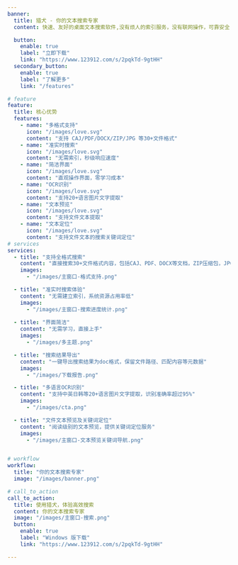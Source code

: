 ```yaml
---
banner:
  title: 猎犬 - 你的文本搜索专家
  content: 快速、友好的桌面文本搜索软件,没有烦人的索引服务，没有联网操作，可靠安全！

  button:
    enable: true
    label: "立即下载"
    link: "https://www.123912.com/s/2pqkTd-9gtHH"
  secondary_button:
    enable: true
    label: "了解更多"
    link: "/features"

# feature
feature:
  title: 核心优势
  features:
    - name: "多格式支持"
      icon: "/images/love.svg"
      content: "支持 CAJ/PDF/DOCX/ZIP/JPG 等30+文件格式"
    - name: "准实时搜索"
      icon: "/images/love.svg"
      content: "无需索引，秒级响应速度"
    - name: "简洁界面"
      icon: "/images/love.svg"
      content: "直观操作界面，零学习成本"
    - name: "OCR识别"
      icon: "/images/love.svg"
      content: "支持20+语言图片文字提取"
    - name: "文本预览"
      icon: "/images/love.svg"
      content: "支持文件文本提取"
    - name: "文本定位"
      icon: "/images/love.svg"
      content: "支持文件文本的搜索关键词定位"
# services
services:
  - title: "支持全格式搜索"
    content: "直接搜索30+文件格式内容，包括CAJ、PDF、DOCX等文档，ZIP压缩包，JPG/PNG图片中的文字；支持的格式包含：caj pdf doc docx ppt pptx xls xlsx txt zip rar 7z xml markdown java sql xmind json svg vsdx dwg epub mobi azw3 jpg png jpeg gif bmp tiff webp等"
    images:
      - "/images/主窗口-格式支持.png"

  - title: "准实时搜索体验"
    content: "无需建立索引，系统资源占用率低"
    images:
      - "/images/主窗口-搜索进度统计.png"
      
  - title: "界面简洁"
    content: "无需学习，直接上手"
    images:
      - "/images/多主题.png"

  - title: "搜索结果导出"
    content: "一键导出搜索结果为doc格式，保留文件路径、匹配内容等元数据"
    images:
      - "/images/下载报告.png"

  - title: "多语言OCR识别"
    content: "支持中英日韩等20+语言图片文字提取，识别准确率超过95%"
    images:
      - "/images/cta.png"

  - title: "文件文本预览及关键词定位"
    content: "阅读级别的文本预览，提供关键词定位服务"
    images:
      - "/images/主窗口-文本预览关键词导航.png"


# workflow
workflow:
  title: "你的文本搜索专家"
  image: "/images/banner.png"

# call_to_action
call_to_action:
  title: 使用猎犬，体验高效搜索
  content: 你的文本搜索专家
  image: "/images/主窗口-搜索.png"
  button:
    enable: true
    label: "Windows 版下载"
    link: "https://www.123912.com/s/2pqkTd-9gtHH"

---
```

